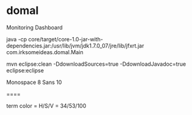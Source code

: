 domal
=====

Monitoring Dashboard


java -cp core/target/core-1.0-jar-with-dependencies.jar:/usr/lib/jvm/jdk1.7.0_07/jre/lib/jfxrt.jar com.irksomeideas.domal.Main

mvn eclipse:clean -DdownloadSources=true -DdownloadJavadoc=true eclipse:eclipse

Monospace 8
Sans 10


====

term color = H/S/V = 34/53/100